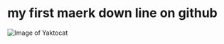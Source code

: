 # my first maerk down line on github
![Image of Yaktocat](https://octodex.github.com/images/yaktocat.png)
